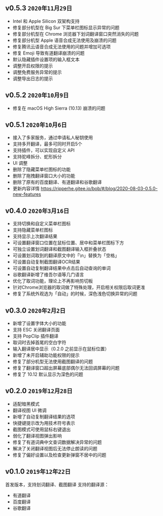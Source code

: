 ## v0.5.3 `2020年11月29日`

* Intel 和 Apple Silicon 双架构支持
* 修复部分机型在 Big Sur 下菜单栏图标显示异常的问题
* 修复部分机型在 Chrome 浏览器下划词翻译窗口突然消失的问题
* 修复部分机型 Apple 语音合成无法使用及崩溃的问题
* 修复腾讯云语音合成无法使用的问题并增加可选项
* 修复 Emoji 导致有道翻译崩溃的问题
* 默认隐藏插件设置项的输入框文本
* 调整开启权限的提示
* 调整免费服务异常的提示
* 调整导出日志的提示

## v0.5.2 `2020年10月9日`

* 修复在 macOS High Sierra (10.13) 崩溃的问题

## v0.5.1 `2020年10月6日`

* 接入了多家服务，通过申请私人秘钥使用
* 支持多开翻译，最多可同时开启5个
* 支持插件，可以实现自定义 API
* 支持驼峰拆分、蛇形拆分
* UI 调整
* 删除了隐藏菜单栏图标的功能
* 删除了拖拽翻译窗口大小的功能
* 删除了原有的百度翻译、有道翻译和谷歌翻译
* 更新内容详情 <https://ripperhe.gitee.io/bob/#/blog/2020-08-03-0.5.0-new-features>

## v0.4.0 `2020年3月16日`

* 支持切换和自定义菜单栏图标
* 支持隐藏菜单栏图标
* 支持显示上次翻译结果
* 可设置翻译窗口位置在鼠标位置、居中和菜单栏图标下方
* 可独立设置划词翻译和截图翻译输入框折叠状态
* 可设置划词取到的翻译原文中的「\n」替换为「空格」
* 可设置自动复制截图翻译OCR结果
* 可设置自动复制翻译结果中点击后自动查询的单词
* 谷歌翻译新增了维吾尔语等几门语言
* 优化了取词功能，理论上不再影响剪切板
* 针对Chrome浏览器的取词做了特殊处理，开启相关权限后取词更准
* 修复了系统外观选为「自动」的时候，深色浅色切换异常的问题

## v0.3.0 `2020年2月2日`

* 新增了设置字体大小的功能
* 支持 ESC 关闭翻译页面
* 支持 PopClip 插件翻译
* 取词时去掉首尾的空白字符
* 输入翻译居中显示（0.2.0 之前显示在鼠标位置）
* 新增了未开启辅助功能权限的提示
* 修复了部分机型无法使用截图翻译的问题
* 修复了翻译窗口超出屏幕底部偶尔无法回调屏幕的问题
* 修复了 10.12 默认显示为深色的问题 

## v0.2.0 `2019年12月28日`

* 适配暗黑模式
* 翻译视图 UI 微调
* 新增了自动复制翻译结果的选项
* 快捷键提示改为用技术符号表示
* 截图模式可使用鼠标右键退出
* 弱化了翻译视图弹出影响
* 修复了有道词典中文查词数据解决异常的问题
* 解决了关闭翻译视图后无法停止朗读的问题
* 修复了偏好设置以及检查更新弹窗不居中的问题

## v0.1.0 `2019年12年22日`

首发版本，支持划词翻译、截图翻译
支持的翻译源：
* 有道翻译
* 百度翻译
* 谷歌翻译